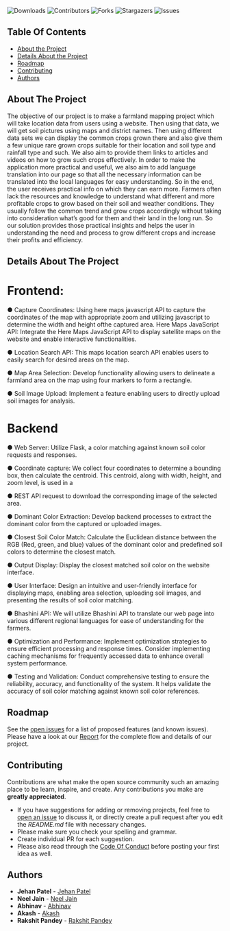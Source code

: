 ![Downloads](https://img.shields.io/github/downloads/JehanPatel/FarmlandMapping/total) ![Contributors](https://img.shields.io/github/contributors/JehanPatel/FarmlandMapping?color=dark-green) ![Forks](https://img.shields.io/github/forks/JehanPatel/FarmlandMapping?style=social) ![Stargazers](https://img.shields.io/github/stars/JehanPatel/FarmlandMapping?style=social) ![Issues](https://img.shields.io/github/issues/JehanPatel/FarmlandMapping) 

## Table Of Contents

* [About the Project](#about-the-project)
* [Details About the Project](#Details-About-The-Project)
* [Roadmap](#roadmap)
* [Contributing](#contributing)
* [Authors](#authors)

## About The Project

The objective of our project is to make a farmland mapping project which will take location data from users using a website. Then using that data, we will get soil pictures using maps and
district names. Then using different data sets we can display the common crops grown there and also give them a few unique rare grown crops suitable for their location and soil type and rainfall type and such. We also aim to provide them links to articles and videos on how to grow such crops effectively. In order to make the application more practical and useful, we also aim to add language translation into our page so that all the necessary information can be translated into the local languages for easy understanding. So in the end, the user receives practical info on which they can earn more. Farmers often lack the resources and knowledge to understand what different and more profitable crops to grow based on their soil and weather conditions. They usually follow the common trend and grow crops accordingly without taking into consideration what’s good for them and their land in the long run. So our solution provides those practical insights and helps the user in understanding the need and process to grow different crops and increase their profits and efficiency.

## Details About The Project

# Frontend:

● Capture Coordinates:
Using here maps javascript API to capture the coordinates of the map with appropriate zoom and utilizing javascript to determine the width and height ofthe captured area. Here Maps JavaScript API: Integrate the Here Maps JavaScript API to display satellite maps on the website and enable interactive functionalities.

● Location Search API: This maps location search API enables users to easily search for desired areas on the map.

● Map Area Selection: Develop functionality allowing users to delineate a farmland area on the map using four markers to form a rectangle.

● Soil Image Upload: Implement a feature enabling users to directly upload soil images for analysis.

# Backend

● Web Server: Utilize Flask, a color matching against known soil color requests and responses.

● Coordinate capture: We collect four coordinates to determine a bounding box, then calculate the centroid. This centroid, along with width, height, and zoom level, is used in a

● REST API request to download the corresponding image of the selected area.

● Dominant Color Extraction: Develop backend processes to extract the dominant color from the captured or uploaded images.

● Closest Soil Color Match: Calculate the Euclidean distance between the RGB (Red, green, and blue) values of the dominant color and predefined soil colors to determine the closest match.

● Output Display: Display the closest matched soil color on the website interface.

● User Interface: Design an intuitive and user-friendly interface for displaying maps, enabling area selection, uploading soil images, and presenting the results of soil color matching.

● Bhashini API: We will utilize Bhashini API to translate our web page into various different regional languages for ease of understanding for the farmers.

● Optimization and Performance: Implement optimization strategies to ensure efficient processing and response times. Consider implementing caching mechanisms for frequently accessed data to enhance overall system performance.

● Testing and Validation: Conduct comprehensive testing to ensure the reliability, accuracy, and functionality of the system. It helps validate the accuracy of soil color matching against known soil color references.

## Roadmap

See the [open issues](https://github.com/JehanPatel/FarmlandMapping/issues) for a list of proposed features (and known issues).
Please have a look at our [Report](https://github.com/JehanPatel/FarmlandMapping/blob/main/Group_071_21BCE10551_Phase%202_Final%20Report.pdf) for the complete flow and details of our project.

## Contributing

Contributions are what make the open source community such an amazing place to be learn, inspire, and create. Any contributions you make are **greatly appreciated**.
* If you have suggestions for adding or removing projects, feel free to [open an issue](https://github.com/JehanPatel/FarmlandMapping/issues/new) to discuss it, or directly create a pull request after you edit the *README.md* file with necessary changes.
* Please make sure you check your spelling and grammar.
* Create individual PR for each suggestion.
* Please also read through the [Code Of Conduct](https://github.com/JehanPatel/FarmlandMapping/blob/main/CODE_OF_CONDUCT.md) before posting your first idea as well.

## Authors

* **Jehan Patel** - [Jehan Patel](https://github.com/JehanPatel)
* **Neel Jain** - [Neel Jain](https://github.com/Neel-2002)
* **Abhinav** - [Abhinav](https://github.com/Abhinav4291)
* **Akash** - [Akash](https://github.com/akashgithub427)
* **Rakshit Pandey** - [Rakshit Pandey](https://github.com/rakshit1104)

